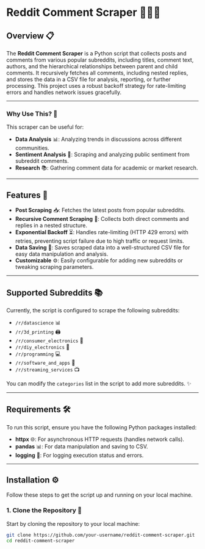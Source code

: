 # Reddit Comment Scraper 🧑‍💻🐍

## Overview 📋

The **Reddit Comment Scraper** is a Python script that collects posts and comments from various popular subreddits, including titles, comment text, authors, and the hierarchical relationships between parent and child comments. It recursively fetches all comments, including nested replies, and stores the data in a CSV file for analysis, reporting, or further processing. This project uses a robust backoff strategy for rate-limiting errors and handles network issues gracefully.

---

### Why Use This? 🤔

This scraper can be useful for:

- **Data Analysis** 📊: Analyzing trends in discussions across different communities.
- **Sentiment Analysis** 💬: Scraping and analyzing public sentiment from subreddit comments.
- **Research** 📚: Gathering comment data for academic or market research.

---

## Features 🚀

- **Post Scraping** 📥: Fetches the latest posts from popular subreddits.
- **Recursive Comment Scraping** 🔄: Collects both direct comments and replies in a nested structure.
- **Exponential Backoff** ⏳: Handles rate-limiting (HTTP 429 errors) with retries, preventing script failure due to high traffic or request limits.
- **Data Saving** 💾: Saves scraped data into a well-structured CSV file for easy data manipulation and analysis.
- **Customizable** ⚙️: Easily configurable for adding new subreddits or tweaking scraping parameters.

---

## Supported Subreddits 📚

Currently, the script is configured to scrape the following subreddits:

- `/r/datascience` 📊
- `/r/3d_printing` 🖨️
- `/r/consumer_electronics` 📱
- `/r/diy_electronics` 🔧
- `/r/programming` 💻
- `/r/software_and_apps` 📱
- `/r/streaming_services` 📺

You can modify the `categories` list in the script to add more subreddits. ✨

---

## Requirements 🛠️

To run this script, ensure you have the following Python packages installed:

- **httpx** 🌐: For asynchronous HTTP requests (handles network calls).
- **pandas** 📊: For data manipulation and saving to CSV.
- **logging** 📜: For logging execution status and errors.

---

## Installation ⚙️

Follow these steps to get the script up and running on your local machine.

### 1. Clone the Repository 🚪

Start by cloning the repository to your local machine:

```bash
git clone https://github.com/your-username/reddit-comment-scraper.git
cd reddit-comment-scraper
